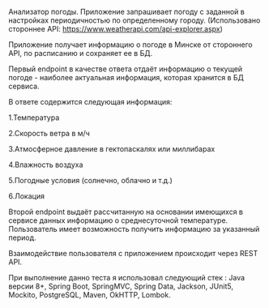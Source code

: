 Анализатор погоды. Приложение запрашивает погоду с заданной в настройках периодичностью по определенному городу. (Использовано стороннее API: https://www.weatherapi.com/api-explorer.aspx)

Приложение получает информацию о погоде в Минске от стороннего API, по расписанию и сохраняет ее в БД.

Первый endpoint в качестве ответа отдаёт информацию о текущей погоде - наиболее актуальная информация, которая хранится в БД сервиса. 

В ответе содержится следующая информация:

1.Температура

2.Скорость ветра в м/ч

3.Атмосферное давление в гектопаскалях или миллибарах

4.Влажность воздуха

5.Погодные условия (солнечно, облачно и т.д.)

6.Локация

Второй endpoint выдаёт рассчитанную на основании имеющихся в сервисе данных информацию о среднесуточной температуре. Пользователь имеет возможность получить информацию за указанный период.

Взаимодействие пользователя с приложением происходит через REST API.

При выполнение данно теста я использовал следующий стек : Java версии 8+, Spring Boot, SpringMVC, Spring Data, Jackson, JUnit5, Mockito, PostgreSQL, Maven, OkHTTP, Lombok.
